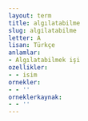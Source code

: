 ```yaml
---
layout: term
title: algılatabilme
slug: algilatabilme
letter: A
lisan: Türkçe
anlamlar:
- Algılatabilmek işi
ozellikler:
- - isim
ornekler:
- - ''
orneklerkaynak:
- - ''
---
```

